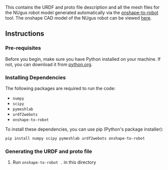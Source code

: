 This contains the URDF and proto file description and all the mesh files for the NUgus robot model generated automatically via the [onshape-to-robot](https://onshape-to-robot.readthedocs.io/en/latest/) tool. The onshape CAD model of the NUgus robot can be viewed [here](https://cad.onshape.com/documents/7a93aa6f68a144f3337682ca/w/21ea40de0160dd9b6d40225b/e/beac31a00af2912b29fa71ac?renderMode=0&uiState=646d68c25eec491896d25b02).

## Instructions

### Pre-requisites

Before you begin, make sure you have Python installed on your machine. If not, you can download it from [python.org](https://www.python.org/).

### Installing Dependencies

The following packages are required to run the code:

- `numpy`
- `scipy`
- `pymeshlab`
- `urdf2webots`
- `onshape-to-robot`

To install these dependencies, you can use pip (Python's package installer):

```bash
pip install numpy scipy pymeshlab urdf2webots onshape-to-robot
```

### Generating the URDF and proto file
1. Run `onshape-to-robot .` in this directory
